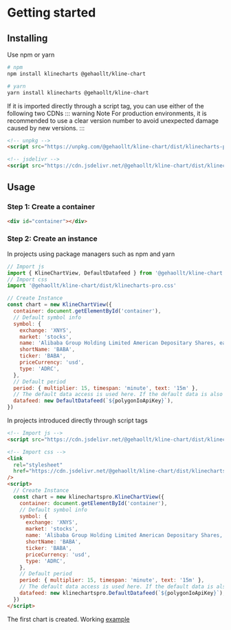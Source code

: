 # Getting started

## Installing

Use npm or yarn

```bash
# npm
npm install klinecharts @gehaollt/kline-chart

# yarn
yarn install klinecharts @gehaollt/kline-chart
```

If it is imported directly through a script tag, you can use either of the following two CDNs
::: warning Note
For production environments, it is recommended to use a clear version number to avoid unexpected damage caused by new versions.
:::

```html
<!-- unpkg -->
<script src="https://unpkg.com/@gehaollt/kline-chart/dist/klinecharts-pro.umd.js"></script>

<!-- jsdelivr -->
<script src="https://cdn.jsdelivr.net/@gehaollt/kline-chart/dist/klinecharts-pro.umd.js"></script>
```

## Usage

### Step 1: Create a container

```html
<div id="container"></div>
```

### Step 2: Create an instance

In projects using package managers such as npm and yarn

```javascript
// Import js
import { KlineChartView, DefaultDatafeed } from '@gehaollt/kline-chart'
// Import css
import '@gehaollt/kline-chart/dist/klinecharts-pro.css'

// Create Instance
const chart = new KlineChartView({
  container: document.getElementById('container'),
  // Default symbol info
  symbol: {
    exchange: 'XNYS',
    market: 'stocks',
    name: 'Alibaba Group Holding Limited American Depositary Shares, each represents eight Ordinary Shares',
    shortName: 'BABA',
    ticker: 'BABA',
    priceCurrency: 'usd',
    type: 'ADRC',
  },
  // Default period
  period: { multiplier: 15, timespan: 'minute', text: '15m' },
  // The default data access is used here. If the default data is also used in actual use, you need to go to the https://polygon.io/ apply for API key
  datafeed: new DefaultDatafeed(`${polygonIoApiKey}`),
})
```

In projects introduced directly through script tags

```html
<!-- Import js -->
<script src="https://cdn.jsdelivr.net/@gehaollt/kline-chart/dist/klinecharts-pro.umd.js"></script>

<!-- Import css -->
<link
  rel="stylesheet"
  href="https://cdn.jsdelivr.net/@gehaollt/kline-chart/dist/klinecharts-pro.css"
/>
<script>
  // Create Instance
  const chart = new klinechartspro.KlineChartView({
    container: document.getElementById('container'),
    // Default symbol info
    symbol: {
      exchange: 'XNYS',
      market: 'stocks',
      name: 'Alibaba Group Holding Limited American Depositary Shares, each represents eight Ordinary Shares',
      shortName: 'BABA',
      ticker: 'BABA',
      priceCurrency: 'usd',
      type: 'ADRC',
    },
    // Default period
    period: { multiplier: 15, timespan: 'minute', text: '15m' },
    // The default data access is used here. If the default data is also used in actual use, you need to go to the https://polygon.io/ apply for API key
    datafeed: new klinechartspro.DefaultDatafeed(`${polygonIoApiKey}`),
  })
</script>
```

The first chart is created. Working <a href="https://jsfiddle.net/mawsyh/ct65rysp/20/" target="_blank">example</a>
